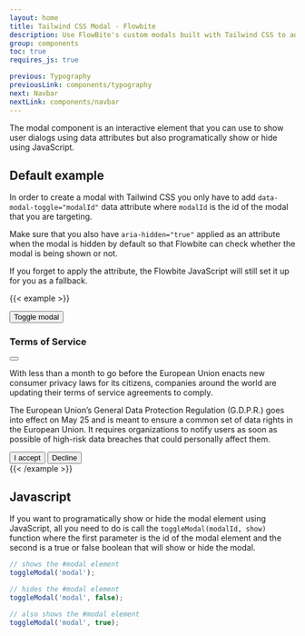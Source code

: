 ```yaml
---
layout: home
title: Tailwind CSS Modal - Flowbite
description: Use FlowBite's custom modals built with Tailwind CSS to add dialogs for your site
group: components
toc: true
requires_js: true

previous: Typography
previousLink: components/typography
next: Navbar
nextLink: components/navbar
---
```


The modal component is an interactive element that you can use to show user dialogs using data attributes but also programatically show or hide using JavaScript.

## Default example

In order to create a modal with Tailwind CSS you only have to add `data-modal-toggle="modalId"` data attribute where `modalId` is the id of the modal that you are targeting.

Make sure that you also have `aria-hidden="true"` applied as an attribute when the modal is hidden by default so that Flowbite can check whether the modal is being shown or not.

If you forget to apply the attribute, the Flowbite JavaScript will still set it up for you as a fallback.

{{< example >}}
<!-- Modal toggle -->
<button class="block text-white bg-blue-700 hover:bg-blue-800 focus:ring-4 focus:ring-blue-300 font-medium rounded-lg text-sm px-5 py-2.5 text-center" type="button" data-modal-toggle="default-modal">
  Toggle modal
</button>

<!-- Main modal -->
<div id="default-modal" aria-hidden="true" class="hidden overflow-x-hidden overflow-y-auto fixed h-modal md:h-full top-4 left-0 right-0 md:inset-0 z-50 justify-center items-center">
    <div class="relative w-full max-w-2xl px-4 h-full md:h-auto">
        <!-- Modal content -->
        <div class="bg-white rounded-lg shadow relative">
            <!-- Modal header -->
            <div class="flex items-start justify-between p-5 border-b rounded-t">
                <h3 class="text-xl lg:text-2xl font-semibold">
                    Terms of Service
                </h3>
                <button type="button" class="text-gray-400 bg-transparent hover:bg-gray-200 hover:text-gray-900 rounded-lg text-sm p-1.5 ml-auto inline-flex items-center" data-modal-toggle="default-modal">
                    <svg class="w-5 h-5" fill="currentColor" viewBox="0 0 20 20" xmlns="http://www.w3.org/2000/svg"><path fill-rule="evenodd" d="M4.293 4.293a1 1 0 011.414 0L10 8.586l4.293-4.293a1 1 0 111.414 1.414L11.414 10l4.293 4.293a1 1 0 01-1.414 1.414L10 11.414l-4.293 4.293a1 1 0 01-1.414-1.414L8.586 10 4.293 5.707a1 1 0 010-1.414z" clip-rule="evenodd"></path></svg>  
                </button>
            </div>
            <!-- Modal body -->
            <div class="p-6 space-y-6">
                <p class="text-gray-500 text-base leading-relaxed">
                    With less than a month to go before the European Union enacts new consumer privacy laws for its citizens, companies around the world are updating their terms of service agreements to comply.
                </p>
                <p class="text-gray-500 text-base leading-relaxed">
                    The European Union’s General Data Protection Regulation (G.D.P.R.) goes into effect on May 25 and is meant to ensure a common set of data rights in the European Union. It requires organizations to notify users as soon as possible of high-risk data breaches that could personally affect them.
                </p>
            </div>
            <!-- Modal footer -->
            <div class="flex space-x-2 items-center p-6 border-t border-gray-200 rounded-b">
                <button data-modal-toggle="default-modal" type="button" class="text-white bg-blue-700 hover:bg-blue-800 focus:ring-4 focus:ring-blue-300 font-medium rounded-lg text-sm px-5 py-2.5 text-center">I accept</button>
                <button data-modal-toggle="default-modal" type="button" class="text-gray-900 hover:text-white border border-gray-800 hover:bg-gray-900 focus:ring-4 focus:ring-gray-300 font-medium rounded-lg text-sm px-5 py-2.5 text-center">Decline</button>
            </div>
        </div>
    </div>
</div>
{{< /example >}}

## Javascript

If you want to programatically show or hide the modal element using JavaScript, all you need to do is call the `toggleModal(modalId, show)` function where the first parameter is the id of the modal element and the second is a true or false boolean that will show or hide the modal.

```javascript
// shows the #modal element
toggleModal('modal');

// hides the #modal element
toggleModal('modal', false);

// also shows the #modal element
toggleModal('modal', true);
```
